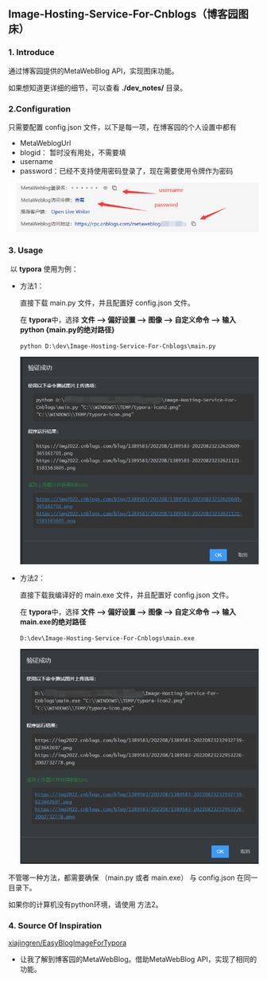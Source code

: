 ## Image-Hosting-Service-For-Cnblogs（博客园图床）

### 1. Introduce

通过博客园提供的MetaWebBlog API，实现图床功能。

如果想知道更详细的细节，可以查看 **./dev_notes/** 目录。 

### 2.Configuration

只需要配置 config.json 文件，以下是每一项，在博客园的个人设置中都有

- MetaWeblogUrl
- blogid： 暂时没有用处，不需要填
- username
- password：已经不支持使用密码登录了，现在需要使用令牌作为密码

![image-20220823232330491](images/image-20220823232330491.png)

### 3. Usage

​	以 **typora** 使用为例：

- 方法1：

  直接下载 main.py 文件，并且配置好 config.json 文件。

  在 **typora**中，选择 **文件 --> 偏好设置 --> 图像 --> 自定义命令 --> 输入 python {main.py的绝对路径}**

  `python D:\dev\Image-Hosting-Service-For-Cnblogs\main.py`

  ![image-20220823232844316](images/image-20220823232844316.png)

- 方法2：

  直接下载我编译好的 main.exe 文件，并且配置好 config.json 文件。

  在 **typora**中，选择 **文件 --> 偏好设置 --> 图像 --> 自定义命令 --> 输入 main.exe的绝对路径**

  `D:\dev\Image-Hosting-Service-For-Cnblogs\main.exe`
  
  ![image-20220823233050682](images/image-20220823233050682.png)

不管哪一种方法，都需要确保 （main.py 或者 main.exe） 与 config.json 在同一目录下。

如果你的计算机没有python环境，请使用 方法2。

### 4. Source Of Inspiration

[xiajingren/EasyBlogImageForTypora](https://github.com/xiajingren/EasyBlogImageForTypora)

- 让我了解到博客园的MetaWebBlog。借助MetaWebBlog API，实现了相同的功能。
